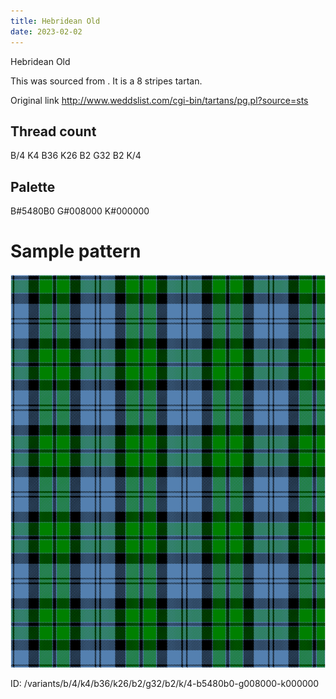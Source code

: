 ```yaml
---
title: Hebridean Old
date: 2023-02-02
---
```

Hebridean Old

This was sourced from <no value>.  It is a 8 stripes tartan.

Original link http://www.weddslist.com/cgi-bin/tartans/pg.pl?source=sts

## Thread count
B/4 K4 B36 K26 B2 G32 B2 K/4

## Palette
B#5480B0 G#008000 K#000000

# Sample pattern

![Tartan detail](tartan.png "B/4 K4 B36 K26 B2 G32 B2 K/4 tartan")

ID: /variants/b/4/k4/b36/k26/b2/g32/b2/k/4-b5480b0-g008000-k000000